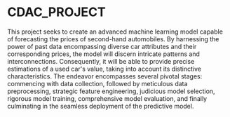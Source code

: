 # CDAC_PROJECT

This project seeks to create an advanced machine learning model capable of forecasting the prices of second-hand automobiles. By harnessing the power of past data encompassing diverse car attributes and their corresponding prices, the model will discern intricate patterns and interconnections. Consequently, it will be able to provide precise estimations of a used car's value, taking into account its distinctive characteristics.
The endeavor encompasses several pivotal stages: commencing with data collection, followed by meticulous data preprocessing, strategic feature engineering, judicious model selection, rigorous model training, comprehensive model evaluation, and finally culminating in the seamless deployment of the predictive model.
